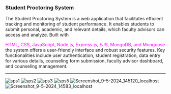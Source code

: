 ### Student Proctoring System 

The Student Proctoring System is a web application that facilitates efficient tracking and 
monitoring of student performance. It enables students to submit personal, academic, and 
relevant details, which faculty advisors can access and analyze. Built with <p style="display:inline;color:magenta;"> HTML, CSS, 
JavaScript, Node.js, Express.js, EJS, MongoDB, and Mongoose</p> the system offers a user-friendly interface and robust security features. Key functionalities include user authentication, 
student registration, data entry for various details, counseling form submission, faculty advisor 
dashboard, and counseling management.

---

![sps1](https://github.com/Anup-Naik/SPS/assets/117713985/5dc0ff46-bb04-4880-adca-a63953f12ce7)
![sps2](https://github.com/Anup-Naik/SPS/assets/117713985/4b8df1a3-5410-4d32-b2ee-60854195c3f7)
![sps3](https://github.com/Anup-Naik/SPS/assets/117713985/4a697bc3-a3ba-4815-b778-1bf57592e938)
![sps5](https://github.com/Anup-Naik/SPS/assets/117713985/5a2c63d7-b5f3-4cc7-9846-3f24abcee9ff)
![Screenshot_9-5-2024_145120_localhost](https://github.com/Anup-Naik/SPS/assets/117713985/250bd901-b27d-4200-a529-9b1432f57883)
![Screenshot_9-5-2024_14583_localhost](https://github.com/Anup-Naik/SPS/assets/117713985/8eeb5aef-297d-4008-8fd3-25086a6079b0)



